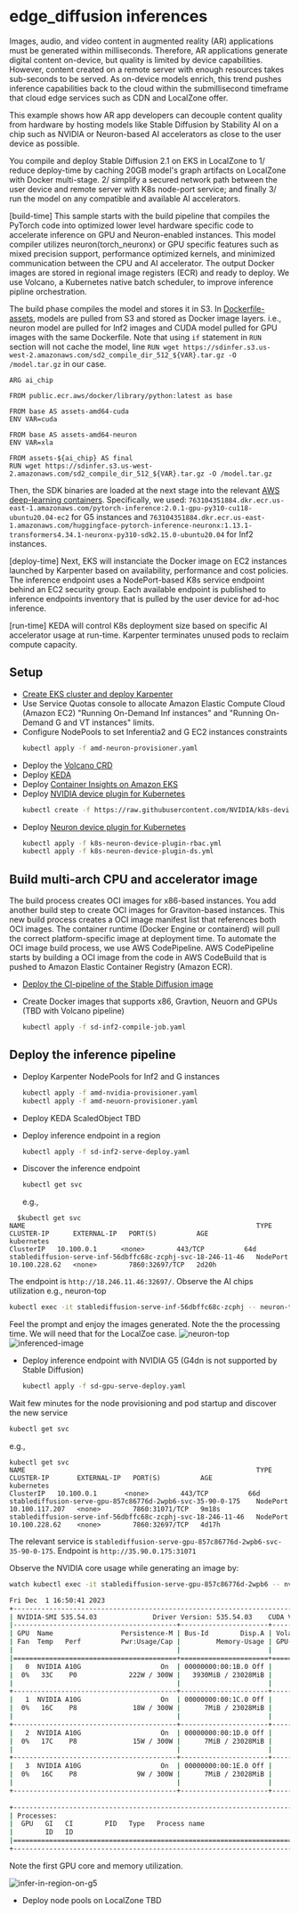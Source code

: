 # edge_diffusion inferences
Images, audio, and video content in augmented reality (AR) applications must be generated within milliseconds. Therefore, AR applications generate digital content on-device, but quality is limited by device capabilities. However, content created on a remote server with enough resources takes sub-seconds to be served. As on-device models enrich, this trend pushes inference capabilities back to the cloud within the submillisecond timeframe that cloud edge services such as CDN and LocalZone offer.

This example shows how AR app developers can decouple content quality from hardware by hosting models like Stable Diffusion by Stability AI on a chip such as NVIDIA or Neuron-based AI accelerators as close to the user device as possible.  

You compile and deploy Stable Diffusion 2.1 on EKS in LocalZone to 1/ reduce deploy-time by caching 20GB model's graph artifacts on LocalZone with Docker multi-stage. 2/ simplify a secured network path between the user device and remote server with K8s node-port service; and finally 3/ run the model on any compatible and available AI accelerators. 

[build-time] This sample starts with the build pipeline that compiles the PyTorch code into optimized lower level hardware specific code to accelerate inference on GPU and Neuron-enabled instances. This model compiler utilizes neuron(torch_neuronx) or GPU specific features such as mixed precision support, performance optimized kernels, and minimized communication between the CPU and AI accelerator. The output Docker images are stored in regional image registers (ECR) and ready to deploy. We use Volcano, a Kubernetes native batch scheduler, to improve inference pipline orchestration.

The build phase compiles the model and stores it in S3. In [Dockerfile-assets](./app/Dockerfile-assets), models are pulled from S3 and stored as Docker image layers. i.e., neuron model are pulled for Inf2 images and CUDA model pulled for GPU images with the same Dockerfile. Note that using `if` statement in `RUN` section will not cache the model, line `RUN wget https://sdinfer.s3.us-west-2.amazonaws.com/sd2_compile_dir_512_${VAR}.tar.gz -O /model.tar.gz` in our case.

```
ARG ai_chip

FROM public.ecr.aws/docker/library/python:latest as base

FROM base AS assets-amd64-cuda
ENV VAR=cuda

FROM base AS assets-amd64-neuron
ENV VAR=xla

FROM assets-${ai_chip} AS final
RUN wget https://sdinfer.s3.us-west-2.amazonaws.com/sd2_compile_dir_512_${VAR}.tar.gz -O /model.tar.gz
```

Then, the SDK binaries are loaded at the next stage into the relevant [AWS deep-learning containers](https://github.com/aws/deep-learning-containers/blob/master/available_images.md). Specifically, we used:
`763104351884.dkr.ecr.us-east-1.amazonaws.com/pytorch-inference:2.0.1-gpu-py310-cu118-ubuntu20.04-ec2` for G5 instances and `763104351884.dkr.ecr.us-east-1.amazonaws.com/huggingface-pytorch-inference-neuronx:1.13.1-transformers4.34.1-neuronx-py310-sdk2.15.0-ubuntu20.04` for Inf2 instances.

[deploy-time] Next, EKS will instanciate the Docker image on EC2 instances launched by Karpenter based on availability, performance and cost policies. The inference endpoint uses a NodePort-based K8s service endpoint behind an EC2 security group. Each available endpoint is published to inference endpoints inventory that is pulled by the user device for ad-hoc inference.  

[run-time] KEDA will control K8s deployment size based on specific AI accelerator usage at run-time. Karpenter terminates unused pods to reclaim compute capacity.

## Setup
* [Create EKS cluster and deploy Karpenter](https://karpenter.sh/docs/getting-started/getting-started-with-karpenter/) 
* Use Service Quotas console to allocate Amazon Elastic Compute Cloud (Amazon EC2) "Running On-Demand Inf instances" and "Running On-Demand G and VT instances" limits.
* Configure NodePools to set Inferentia2 and G EC2 instances constraints 
  ```bash
  kubectl apply -f amd-neuron-provisioner.yaml
  ```
* Deploy the [Volcano CRD](https://volcano.sh/en/docs/installation/)
* Deploy [KEDA](https://keda.sh)
* Deploy [Container Insights on Amazon EKS](https://docs.aws.amazon.com/AmazonCloudWatch/latest/monitoring/Container-Insights-setup-EKS-quickstart.html)
* Deploy [NVIDIA device plugin for Kubernetes](https://github.com/NVIDIA/k8s-device-plugin)
  ```bash
  kubectl create -f https://raw.githubusercontent.com/NVIDIA/k8s-device-plugin/v0.14.1/nvidia-device-plugin.yml
  ```
* Deploy [Neuron device plugin for Kubernetes](https://awsdocs-neuron.readthedocs-hosted.com/en/latest/containers/tutorials/k8s-setup.html#tutorial-k8s-env-setup-for-neuron)
  ```bash
  kubectl apply -f k8s-neuron-device-plugin-rbac.yml
  kubectl apply -f k8s-neuron-device-plugin-ds.yml
  ```

## Build multi-arch CPU and accelerator image
The build process creates OCI images for x86-based instances. You add another build step to create OCI images for Graviton-based instances. This new build process creates a OCI image manifest list that references both OCI images. The container runtime (Docker Engine or containerd) will pull the correct platform-specific image at deployment time. To automate the OCI image build process, we use AWS CodePipeline. AWS CodePipeline starts by building a OCI image from the code in AWS CodeBuild that is pushed to Amazon Elastic Container Registry (Amazon ECR). 

* [Deploy the CI-pipeline of the Stable Diffusion image](./ci-build)

* Create Docker images that supports x86, Gravtion, Neuorn and GPUs (TBD with Volcano pipeline)
  ```bash
  kubectl apply -f sd-inf2-compile-job.yaml
  ```
## Deploy the inference pipeline
* Deploy Karpenter NodePools for Inf2 and G instances
  ```bash
  kubectl apply -f amd-nvidia-provisioner.yaml
  kubectl apply -f amd-neuorn-provisioner.yaml
  ```

* Deploy KEDA ScaledObject
TBD

* Deploy inference endpoint in a region
  ```bash
  kubectl apply -f sd-inf2-serve-deploy.yaml
  ```

* Discover the inference endpoint
  ```bash
  kubectl get svc
  ```
  e.g.,
```
  $kubectl get svc
NAME                                                          TYPE        CLUSTER-IP      EXTERNAL-IP   PORT(S)          AGE
kubernetes                                                    ClusterIP   10.100.0.1      <none>        443/TCP          64d
stablediffusion-serve-inf-56dbffc68c-zcphj-svc-18-246-11-46   NodePort    10.100.228.62   <none>        7860:32697/TCP   2d20h
```
The endpoint is `http://18.246.11.46:32697/`. Observe the AI chips utilization e.g., neuron-top

```bash
kubectl exec -it stablediffusion-serve-inf-56dbffc68c-zcphj -- neuron-top
```
Feel the prompt and enjoy the images generated. Note the the processing time. We will need that for the LocalZoe case.
![neuron-top](./neuron-top.png)
![inferenced-image](./infer-in-region.png)

* Deploy inference endpoint with NVIDIA G5 (G4dn is not supported by Stable Diffusion)
  ```bash
  kubectl apply -f sd-gpu-serve-deploy.yaml
  ```
Wait few minutes for the node provisioning and pod startup and discover the new service
  ```bash
  kubectl get svc
  ```
e.g., 
```
kubectl get svc
NAME                                                          TYPE        CLUSTER-IP       EXTERNAL-IP   PORT(S)          AGE
kubernetes                                                    ClusterIP   10.100.0.1       <none>        443/TCP          66d
stablediffusion-serve-gpu-857c86776d-2wpb6-svc-35-90-0-175    NodePort    10.100.117.207   <none>        7860:31071/TCP   9m18s
stablediffusion-serve-inf-56dbffc68c-zcphj-svc-18-246-11-46   NodePort    10.100.228.62    <none>        7860:32697/TCP   4d17h
```
The relevant service is `stablediffusion-serve-gpu-857c86776d-2wpb6-svc-35-90-0-175`. Endpoint is `http://35.90.0.175:31071`

Observe the NVIDIA core usage while generating an image by:

```bash
watch kubectl exec -it stablediffusion-serve-gpu-857c86776d-2wpb6 -- nvidia-smi

Fri Dec  1 16:50:41 2023       
+---------------------------------------------------------------------------------------+
| NVIDIA-SMI 535.54.03              Driver Version: 535.54.03    CUDA Version: 12.2     |
|-----------------------------------------+----------------------+----------------------+
| GPU  Name                 Persistence-M | Bus-Id        Disp.A | Volatile Uncorr. ECC |
| Fan  Temp   Perf          Pwr:Usage/Cap |         Memory-Usage | GPU-Util  Compute M. |
|                                         |                      |               MIG M. |
|=========================================+======================+======================|
|   0  NVIDIA A10G                    On  | 00000000:00:1B.0 Off |                    0 |
|  0%   33C    P0             222W / 300W |   3930MiB / 23028MiB |     99%      Default |
|                                         |                      |                  N/A |
+-----------------------------------------+----------------------+----------------------+
|   1  NVIDIA A10G                    On  | 00000000:00:1C.0 Off |                    0 |
|  0%   16C    P8              18W / 300W |      7MiB / 23028MiB |      0%      Default |
|                                         |                      |                  N/A |
+-----------------------------------------+----------------------+----------------------+
|   2  NVIDIA A10G                    On  | 00000000:00:1D.0 Off |                    0 |
|  0%   17C    P8              15W / 300W |      7MiB / 23028MiB |      0%      Default |
|                                         |                      |                  N/A |
+-----------------------------------------+----------------------+----------------------+
|   3  NVIDIA A10G                    On  | 00000000:00:1E.0 Off |                    0 |
|  0%   16C    P8               9W / 300W |      7MiB / 23028MiB |      0%      Default |
|                                         |                      |                  N/A |
+-----------------------------------------+----------------------+----------------------+
                                                                                         
+---------------------------------------------------------------------------------------+
| Processes:                                                                            |
|  GPU   GI   CI        PID   Type   Process name                            GPU Memory |
|        ID   ID                                                             Usage      |
|=======================================================================================|
+---------------------------------------------------------------------------------------+
```
Note the first GPU core and memory utilization. 

![infer-in-region-on-g5](./infer-in-region-g5.png)

* Deploy node pools on LocalZone
TBD
